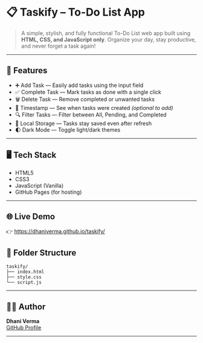 # 📋 Taskify – To-Do List App

> A simple, stylish, and fully functional To-Do List web app built using **HTML, CSS, and JavaScript only**. Organize your day, stay productive, and never forget a task again!

---

## 🚀 Features

- ➕ Add Task — Easily add tasks using the input field  
- ✅ Complete Task — Mark tasks as done with a single click  
- 🗑️ Delete Task — Remove completed or unwanted tasks  
- 📅 Timestamp — See when tasks were created *(optional to add)*  
- 🔍 Filter Tasks — Filter between All, Pending, and Completed  
- 💾 Local Storage — Tasks stay saved even after refresh  
- 🌓 Dark Mode — Toggle light/dark themes  

---

## 🖥️ Tech Stack

- HTML5  
- CSS3  
- JavaScript (Vanilla)  
- GitHub Pages (for hosting)

---

## 🌐 Live Demo

👉 https://dhaniverma.github.io/taskify/

## 📁 Folder Structure

```
taskify/
├── index.html
├── style.css
└── script.js
```

---

## 🙋‍♀️ Author

**Dhani Verma**  
[GitHub Profile](https://github.com/dhaniverma)

---

